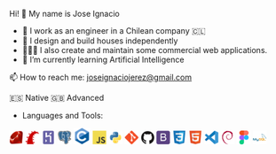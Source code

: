 Hi! 👋 My name is Jose Ignacio 

- 🔭 I work as an engineer in a Chilean company 🇨🇱
- 🏡 I design and build houses independently
- 👨🏻‍💻 I also create and maintain some commercial web applications. 
- 🌱 I’m currently learning Artificial Intelligence


📫 How to reach me: joseignaciojerez@gmail.com

:es: Native
:gb: Advanced

- Languages and Tools:
  
  
<img src="https://github.com/devicons/devicon/blob/master/icons/ruby/ruby-original.svg" width="25" height="25"/> <img src="https://github.com/devicons/devicon/blob/master/icons/rails/rails-plain.svg" width="25" height="25"/>
<img src="https://github.com/devicons/devicon/blob/master/icons/heroku/heroku-plain.svg" width="25" height="25"/>
<img src="https://github.com/devicons/devicon/blob/master/icons/postgresql/postgresql-original.svg" width="25" height="25"/>
<img src="https://github.com/devicons/devicon/blob/master/icons/c/c-original.svg" width="30" height="30">
<img src="https://github.com/devicons/devicon/blob/master/icons/javascript/javascript-original.svg" width="25" height="25">
<img src="https://github.com/devicons/devicon/blob/master/icons/python/python-original.svg" width="25" height="25">
<img src="https://github.com/devicons/devicon/blob/master/icons/git/git-original.svg" width="25" height="25">
<img src="https://github.com/devicons/devicon/blob/master/icons/github/github-original.svg" width="25" height="25">
<img src="https://github.com/devicons/devicon/blob/master/icons/bootstrap/bootstrap-plain.svg" width="25" height="25">
<img src="https://github.com/devicons/devicon/blob/master/icons/css3/css3-original.svg" width="25" height="25"/>
<img src="https://github.com/devicons/devicon/blob/master/icons/html5/html5-original.svg" width="25" height="25"/>
<img src="https://github.com/devicons/devicon/blob/master/icons/vscode/vscode-original.svg" width="25" height="25"/>
<img src="https://github.com/devicons/devicon/blob/master/icons/debian/debian-original.svg" width="25" height="25"/>
<img src="https://github.com/devicons/devicon/blob/master/icons/figma/figma-original.svg" width="25" height="25"/>
<img src="https://github.com/devicons/devicon/blob/master/icons/mysql/mysql-original-wordmark.svg" width="25" height="25"/>









